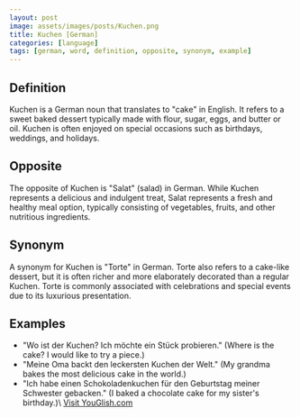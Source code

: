 ```yaml
---
layout: post
image: assets/images/posts/Kuchen.png
title: Kuchen [German]
categories: [language]
tags: [german, word, definition, opposite, synonym, example]
---
```


## Definition
Kuchen is a German noun that translates to "cake" in English. It refers to a sweet baked dessert typically made with flour, sugar, eggs, and butter or oil. Kuchen is often enjoyed on special occasions such as birthdays, weddings, and holidays.

## Opposite
The opposite of Kuchen is "Salat" (salad) in German. While Kuchen represents a delicious and indulgent treat, Salat represents a fresh and healthy meal option, typically consisting of vegetables, fruits, and other nutritious ingredients.

## Synonym
A synonym for Kuchen is "Torte" in German. Torte also refers to a cake-like dessert, but it is often richer and more elaborately decorated than a regular Kuchen. Torte is commonly associated with celebrations and special events due to its luxurious presentation.

## Examples
- "Wo ist der Kuchen? Ich möchte ein Stück probieren." (Where is the cake? I would like to try a piece.)
- "Meine Oma backt den leckersten Kuchen der Welt." (My grandma bakes the most delicious cake in the world.)
- "Ich habe einen Schokoladenkuchen für den Geburtstag meiner Schwester gebacken." (I baked a chocolate cake for my sister's birthday.)\ <a id="yg-widget-0" class="youglish-widget" data-query="Kuchen" data-lang="german" data-components="8412" data-auto-start="0" data-bkg-color="theme_light" data-title="How%20to%20pronounce%20Kuchen%20in%20German"  rel="nofollow" href="https://youglish.com">Visit YouGlish.com</a><script async src="https://youglish.com/public/emb/widget.js" charset="utf-8"></script>